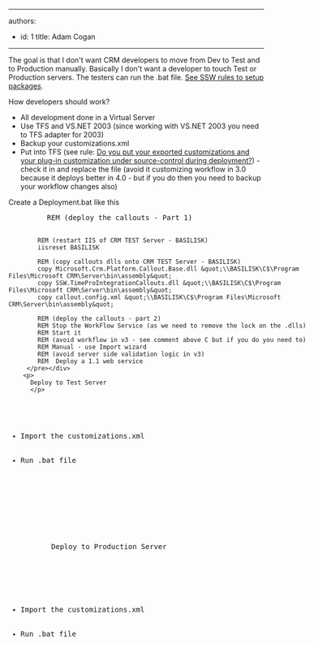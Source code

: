 

---
authors:
  - id: 1
    title: Adam Cogan
---




<span class='intro'> <p>
          The goal is that I don't want CRM developers to move from Dev to Test and to Production
          manually. Basically I don't want a developer to touch Test or Production servers.
          The testers can run the .bat file. <a href="http&#58;//www.ssw.com.au/ssw/Standards/Rules/RulesToBetterSetups.aspx">
            See SSW rules to setup packages</a>.</p> </span>

<p>
          How developers should work?
        </p>
        <ul>
          <li>All development done in a Virtual Server</li>
          <li>Use TFS and VS.NET 2003 (since working with VS.NET 2003 you need to TFS adapter
            for 2003)</li>
          <li>Backup your customizations.xml</li>
          <li>Put into TFS (see rule&#58; <a href="#PutIntoSC">Do you put your exported customizations
            and your plug-in customization under source-control during deployment?</a>) - check
            it in and replace the file (avoid it customizing workflow in 3.0 because it deploys
            better in 4.0 - but if you do then you need to backup your workflow changes also)</li>
        </ul>
        <p>
          Create a Deployment.bat like this</p>
        <div class="greyBox"><pre style="width&#58;600px;">         REM (deploy the callouts - Part 1)

            REM (restart IIS of CRM TEST Server - BASILISK)
            iisreset BASILISK

            REM (copy callouts dlls onto CRM TEST Server - BASILISK)
            copy Microsoft.Crm.Platform.Callout.Base.dll &quot;\\BASILISK\C$\Program Files\Microsoft CRM\Server\bin\assembly&quot;            
            copy SSW.TimeProIntegrationCallouts.dll &quot;\\BASILISK\C$\Program Files\Microsoft CRM\Server\bin\assembly&quot;            
            copy callout.config.xml &quot;\\BASILISK\C$\Program Files\Microsoft CRM\Server\bin\assembly&quot; 
            
            REM (deploy the callouts - part 2)
            REM Stop the WorkFlow Service (as we need to remove the lock on the .dlls)
            REM Start it 
            REM (avoid workflow in v3 - see comment above C but if you do you need to)
            REM Manual - use Import wizard
            REM (avoid server side validation logic in v3)
            REM  Deploy a 1.1 web service
         </pre></div>
        <p>
          Deploy to Test Server
          </p>
<ul>
            <li>Import the customizations.xml</li>
            <li>Run .bat file</li>
          </ul>
        <p></p>
        <p>
          Deploy to Production Server
        </p>
        <ul>
          <li>Import the customizations.xml</li>
          <li>Run .bat file</li>
        </ul>



